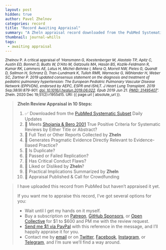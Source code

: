 ```yaml
---
layout: post
hidden: true
author: Pavel Zhelnov
categories: record
title: "Record Awaiting Appraisal"
summary: "A Zheln appraisal record downloaded from the PubMed Systematic Subset daily updates."
thumbnail: journal-whills
tags:
 - awaiting appraisal
---
```


<small id="citation">Zhelnov P. A critical appraisal of _‘Hansmann G, Koestenberger M, Alastalo TP, Apitz C, Austin ED, Bonnet D, Budts W, D'Alto M, Gatzoulis MA, Hasan BS, Kozlik-Feldmann R, Kumar RK, Lammers AE, Latus H, Michel-Behnke I, Miera O, Morrell NW, Pieles G, Quandt D, Sallmon H, Schranz D, Tran-Lundmark K, Tulloh RMR, Warnecke G, Wåhlander H, Weber SC, Zartner P. 2019 updated consensus statement on the diagnosis and treatment of pediatric pulmonary hypertension: The European Pediatric Pulmonary Vascular Disease Network (EPPVDN), endorsed by AEPC, ESPR and ISHLT. J Heart Lung Transplant. 2019 Sep;38(9):879-901. [doi: 10.1016/j.healun.2019.06.022](https://doi.org/10.1016/j.healun.2019.06.022). Epub 2019 Jun 21. [PMID: 31495407](https://pubmed.gov/31495407)’._ Zheln. 2020 Dec 19;51(2):r1955d15. URI: {{ page.url | absolute_url }}.</small>

> **Zheln Review Appraisal in 10 Steps:**
>
> 1. ✅ Downloaded from the [PubMed Systematic Subset](https://github.com/p1m-ortho/qs-global-ortho-search-queries/blob/global-sr-query/README.md) Daily Updates
> 2. 🔄 Meets [Shojania & Bero 2001](https://www.researchgate.net/publication/11820967_Taking_Advantage_of_the_Explosion_of_Systematic_Reviews_An_Efficient_MEDLINE_Search_Strategy) True Positive Criteria for Systematic Reviews by Either Title or Abstract?
> 3. 🔄 Full Text or Other Reports Collected by **Zheln**
> 4. 🔄 Generates Pragmatic Evidence Directly Relevant to Evidence-Based Practice?
> 5. 🔄 Is Duplicate?
> 6. 🔄 Passed or Failed Replication?
> 7. 🔄 Has Critical Conduct Flaws?
> 8. 🔄 Liked or Disliked by **Zheln**?
> 9. 🔄 Practical Implications Summarized by **Zheln**
> 10. 🔄 Appraisal Published & Call for Crowdfunding

> I have uploaded this record from PubMed but haven’t appraised it yet.
>
> If you want me to appraise this record, I’ve got several options for you:
> * Wait until I get my hands on it myself.
> * Buy a subscription on [Patreon](https://patreon.com/zheln), [GitHub Sponsors](https://github.com/sponsors/drzhelnov), or [Open Collective](https://opencollective.com/zheln) for $1 to $600 and PM me with the review request.
> * [Send me $1 via PayPal](https://paypal.me/pjelnov) with this reference in the message, and I’ll happily appraise it for you.
> * Contact me by [email](mailto:pavel@zheln.com) or on [Twitter](https://twitter.com/drzhelnov), [Facebook](https://facebook.com/drzhelnov), [Instagram](https://instagram.com/igzheln), or [Telegram](https://t.me/drzhelnov), and I’m sure we’ll find a way around.

